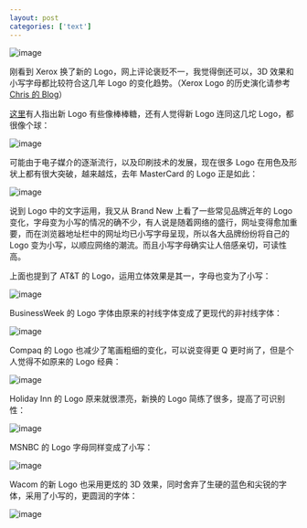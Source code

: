 ```yaml
---
layout: post
categories: ['text']
---
```


![image](http://fangming.li/wimgs/blog/change_logo_xerox.jpg)

刚看到 Xerox 换了新的 Logo，网上评论褒贬不一，我觉得倒还可以，3D 效果和小写字母都比较符合这几年 Logo 的变化趋势。（Xerox Logo 的历史演化请参考 [Chris 的 Blog](http://HiChris.cn/design/xerox-new-logo/)）

[这里](http://commercial-archive.com/node/142223)有人指出新 Logo 有些像棒棒糖，还有人觉得新 Logo 连同这几坨 Logo，都很像个球：

![image](http://fangming.li/wimgs/blog/change_logo_3d_ball.jpg)

可能由于电子媒介的逐渐流行，以及印刷技术的发展，现在很多 Logo 在用色及形状上都有很大突破，越来越炫，去年 MasterCard 的 Logo 正是如此：

![image](http://fangming.li/wimgs/blog/change_logo_mastercard.jpg)

说到 Logo 中的文字运用，我又从 Brand New 上看了一些常见品牌近年的 Logo 变化，字母变为小写的情况的确不少，有人说是随着网络的盛行，网址变得愈加重要，而在浏览器地址栏中的网址均已小写字母呈现，所以各大品牌纷纷将自己的 Logo 变为小写，以顺应网络的潮流。而且小写字母确实让人倍感亲切，可读性高。

上面也提到了 AT&T 的 Logo，运用立体效果是其一，字母也变为了小写：

![image](http://fangming.li/wimgs/blog/change_logo_at_t.jpg)

BusinessWeek 的 Logo 字体由原来的衬线字体变成了更现代的非衬线字体：

![image](http://fangming.li/wimgs/blog/change_logo_businessweek.jpg)

Compaq 的 Logo 也减少了笔画粗细的变化，可以说变得更 Q 更时尚了，但是个人觉得不如原来的 Logo 经典：

![image](http://fangming.li/wimgs/blog/change_logo_compaq.jpg)

Holiday Inn 的 Logo 原来就很漂亮，新换的 Logo 简练了很多，提高了可识别性：

![image](http://fangming.li/wimgs/blog/change_logo_holiday_inn.jpg)

MSNBC 的 Logo 字母同样变成了小写：

![image](http://fangming.li/wimgs/blog/change_logo_msnbc.jpg)

Wacom 的新 Logo 也采用更炫的 3D 效果，同时舍弃了生硬的蓝色和尖锐的字体，采用了小写的，更圆润的字体：

![image](http://fangming.li/wimgs/blog/change_logo_wacom.jpg)